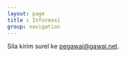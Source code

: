 ```yaml
---
layout: page
title : Informasi
group: navigation
---
```


<p>Sila kirim surel ke <a href="mailto:pegawai@gawai.net">pegawai@gawai.net</a>.</p>
